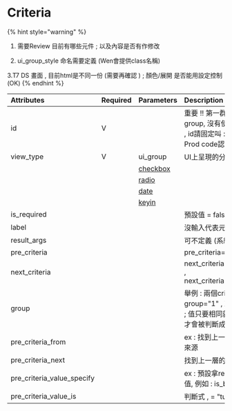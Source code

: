 # Criteria

{% hint style="warning" %}
1. 需要Review 目前有哪些元件 ; 以及內容是否有作修改

2. ui\_group\_style 命名需要定義 \(Wen會提供class名稱\)

3.T7 DS 畫面 , 目前html是不同一份 \(需要再確認 \)  ; 顏色/展開 是否能用設定控制 \(OK\)
{% endhint %}

| Attributes | Required | Parameters | Description |
| :--- | :--- | :--- | :--- |
| id | V |  | 重要 !!  第一群擷取日期的radio group, 沒有使用plugin\_class時 , id請固定叫 : c\_date\_opt ; Prod code認字眼做事情 |
| view\_type | V | ui\_group | UI上呈現的分群 |
|  |  | [checkbox](view_type-checkbox.md) |  |
|  |  | [radio](view_type-radio.md) |  |
|  |  | [date](view_type-date.md) |  |
|  |  | [keyin](view_type-key_in/) |  |
| is\_required |  |  | 預設值 = false |
| label |  |  | 沒輸入代表元件前不顯示Label |
| result\_args |  |  | 可不定義 \(系統自動產生\) |
| pre\_criteria |  |  | pre\_criteria="data\_type" |
| next\_criteria |  |  | next\_criteria="tab\_condition" , next\_criteria="\#radio\_result\#" |
| group |  |  | 舉例 :  兩個criteria都設定group="1" , 就會被放在同一行 ; 值只要相同就可 , 但要連續的才會被判斷成同一行 |
| pre\_criteria\_from |  |  | ex : 找到上一層的pre\_criteria來源 |
| pre\_criteria\_next |  |  | 找到上一層的next\_criteria |
| pre\_criteria\_value\_specify |  |  | ex : 預設拿result , 可指定其他值, 例如 : is\_base\_by |
| pre\_criteria\_value\_is |  |  | 判斷式 , = "ture" |



